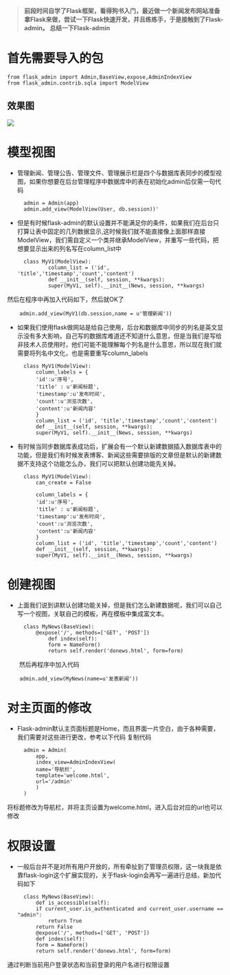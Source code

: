 > **前段时间自学了Flask框架，看得狗书入门，最近做一个新闻发布网站准备拿Flask来做，尝试一下Flask快速开发，并且练练手，于是接触到了Flask-admin。
总结一下Flask-admin**


# 首先需要导入的包
	from flask_admin import Admin,BaseView,expose,AdminIndexView
	from flask_admin.contrib.sqla import ModelView
	
## 效果图
![](http://oumkbl9du.bkt.clouddn.com/2017-08-27-wpUJo-1.png)


# 模型视图
* 管理新闻、管理公告、管理文件、管理展示栏是四个与数据库表同步的模型视图，如果你想要在后台管理程序中数据库中的表在初始化admin后仅需一句代码

		admin = Admin(app)
		admin.add_view(ModelView(User, db.session))'

* 但是有时候flask-admin的默认设置并不能满足你的条件，如果我们在后台只打算让表中固定的几列数据显示,这时候我们就不能直接像上面那样直接ModelView，我们需自定义一个类并继承ModelView，并重写一些代码，把想要显示出来的列名写在column_list中

		class MyV1(ModelView):
	    		column_list = ('id', 'title','timestamp','count','content')
	    		def __init__(self, session, **kwargs):
				super(MyV1, self).__init__(News, session, **kwargs)

然后在程序中再加入代码如下，然后就OK了

		admin.add_view(MyV1(db.session,name = u'管理新闻'))

* 如果我们使用flask做网站是给自己使用，后台和数据库中同步的列名是英文显示没有多大影响，自己写的数据库难道还不知道什么意思，但是当我们是写给非技术人员使用时，他们可能不能理解每个列名是什么意思，所以现在我们就需要将列名中文化，也是需要重写column_labels
	
		class MyV1(ModelView):
		    column_labels = {
			'id':u'序号',
			'title' : u'新闻标题',
			'timestamp':u'发布时间',
			'count':u'浏览次数',
			'content':u'新闻内容'
		    }
		    column_list = ('id', 'title','timestamp','count','content')
		    def __init__(self, session, **kwargs):
			super(MyV1, self).__init__(News, session, **kwargs)


* 有时候当同步数据库表成功后，扩展会有一个默认新建数据插入数据库表中的功能，但是我们有时候发表博客、新闻这些需要排版的文章但是默认的新建数据不支持这个功能怎么办，我们可以把默认创建功能先关掉。


		class MyV1(ModelView):
		    can_create = False

		    column_labels = {
			'id':u'序号',
			'title' : u'新闻标题',
			'timestamp':u'发布时间',
			'count':u'浏览次数',
			'content':u'新闻内容'
		    }
		    column_list = ('id', 'title','timestamp','count','content')
		    def __init__(self, session, **kwargs):
			super(MyV1, self).__init__(News, session, **kwargs)
	
# 创建视图

* 上面我们说到讲默认创建功能关掉，但是我们怎么新建数据呢，我们可以自己写一个视图，关联自己的模板，再在模板中集成富文本。

		class MyNews(BaseView):
		  	@expose('/', methods=['GET', 'POST'])
		    	def index(self):
				form = NameForm()
				return self.render('donews.html', form=form)

　　然后再程序中加入代码

		admin.add_view(MyNews(name=u'发表新闻'))

# 对主页面的修改

* Flask-admin默认主页面标题是Home，而且界面一片空白，由于各种需要，我们需要对这些进行更改，参考以下代码
复制代码

		admin = Admin(
		    app,
		    index_view=AdminIndexView(
			name='导航栏',
			template='welcome.html',
			url='/admin'
		    )
		)


将标题修改为导航栏，并将主页设置为welcome.html，进入后台对应的url也可以修改

# 权限设置

* 一般后台并不是对所有用户开放的，所有牵扯到了管理员权限，这一块我是依靠flask-login这个扩展实现的，关于flask-login会再写一遍进行总结，新加代码如下

		class MyNews(BaseView):
		    def is_accessible(self):
			if current_user.is_authenticated and current_user.username == "admin":
			    return True
			return False
		    @expose('/', methods=['GET', 'POST'])
		    def index(self):
			form = NameForm()
			return self.render('donews.html', form=form)

通过判断当前用户登录状态和当前登录的用户名进行权限设置